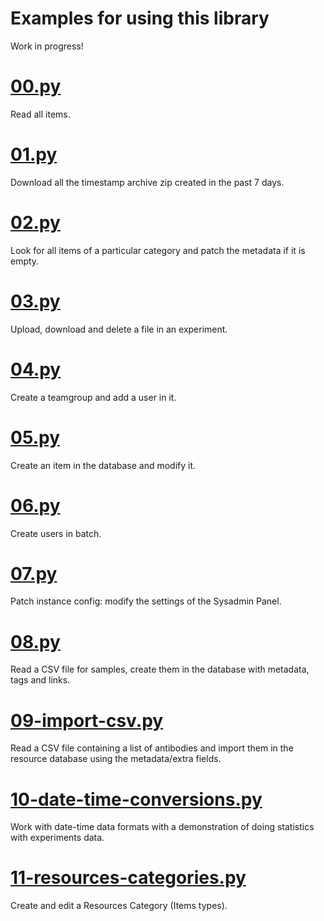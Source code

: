 # Examples for using this library

Work in progress!

# [00.py]

Read all items.

# [01.py]

Download all the timestamp archive zip created in the past 7 days.

# [02.py]

Look for all items of a particular category and patch the metadata if it is empty.

# [03.py]

Upload, download and delete a file in an experiment.

# [04.py]

Create a teamgroup and add a user in it.

# [05.py]

Create an item in the database and modify it.

# [06.py]

Create users in batch.

# [07.py]

Patch instance config: modify the settings of the Sysadmin Panel.

# [08.py]

Read a CSV file for samples, create them in the database with metadata, tags and links.

# [09-import-csv.py]

Read a CSV file containing a list of antibodies and import them in the resource database using the metadata/extra fields.

# [10-date-time-conversions.py]

Work with date-time data formats with a demonstration of doing statistics with experiments data.

# [11-resources-categories.py]

Create and edit a Resources Category (Items types).

[00.py]: https://github.com/elabftw/elabapi-python/blob/master/examples/00.py
[01.py]: https://github.com/elabftw/elabapi-python/blob/master/examples/01.py
[02.py]: https://github.com/elabftw/elabapi-python/blob/master/examples/02.py
[03.py]: https://github.com/elabftw/elabapi-python/blob/master/examples/03.py
[04.py]: https://github.com/elabftw/elabapi-python/blob/master/examples/04.py
[05.py]: https://github.com/elabftw/elabapi-python/blob/master/examples/05.py
[06.py]: https://github.com/elabftw/elabapi-python/blob/master/examples/06.py
[07.py]: https://github.com/elabftw/elabapi-python/blob/master/examples/07.py
[08.py]: https://github.com/elabftw/elabapi-python/blob/master/examples/08.py
[09-import-csv.py]: https://github.com/elabftw/elabapi-python/blob/master/examples/09-import-csv.py
[10-date-time-conversions.py]: https://github.com/elabftw/elabapi-python/blob/master/examples/10-date-time-conversions.py
[11-resources-categories.py]: https://github.com/elabftw/elabapi-python/blob/master/examples/11-resources-categories.py

